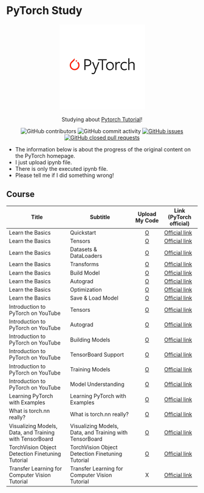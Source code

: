 # PyTorch Study

<p align="center">
  <img src = "./Pytorch.png">
</p>
<div align="center">

Studying about [Pytorch Tutorial](https://pytorch.org/tutorials/)!<br>


![GitHub contributors](https://img.shields.io/github/contributors/Woni0204/PyTorchStudy)
![GitHub commit activity](https://img.shields.io/github/commit-activity/m/Woni0204/PyTorchStudy)
[![GitHub issues](https://img.shields.io/github/issues/Woni0204/PyTorchStudy?color=%232da44e)](https://github.com/Woni0204/PyTorchStudy/issues)
[![GitHub closed pull requests](https://img.shields.io/github/issues-pr-closed/Woni0204/PyTorchStudy?color=%238250df)](https://github.com/Woni0204/PyTorchStudy/pulls)


</div>

* The information below is about the progress of the original content on the PyTorch homepage.
* I just upload ipynb file.
* There is only the executed ipynb file.
* Please tell me if I did something wrong!

## Course
| Title | Subtitle | Upload My Code | Link (PyTorch official) |
| --------------- | --------------- | :---: | -------- |
| Learn the Basics | Quickstart | [O](https://github.com/Woni0204/PyTorchStudy/blob/main/Learn%20the%20Basics/%EB%B9%A0%EB%A5%B8%EC%8B%9C%EC%9E%91(Quickstart).ipynb) | [Official link](https://pytorch.org/tutorials/beginner/basics/quickstart_tutorial.html) |
| Learn the Basics | Tensors | [O](https://github.com/Woni0204/PyTorchStudy/blob/main/Learn%20the%20Basics/%ED%85%90%EC%84%9C(Tensor).ipynb) | [Official link](https://pytorch.org/tutorials/beginner/basics/tensorqs_tutorial.html) |
| Learn the Basics | Datasets & DataLoaders | [O](https://github.com/Woni0204/PyTorchStudy/blob/main/Learn%20the%20Basics/Dataset%EA%B3%BC%20DataLoader.ipynb) | [Official link](https://pytorch.org/tutorials/beginner/basics/data_tutorial.html) |
| Learn the Basics | Transforms | [O](https://github.com/Woni0204/PyTorchStudy/blob/main/Learn%20the%20Basics/%EB%B3%80%ED%98%95(Transform).ipynb) | [Official link](https://pytorch.org/tutorials/beginner/basics/transforms_tutorial.html) |
| Learn the Basics | Build Model | [O](https://github.com/Woni0204/PyTorchStudy/blob/main/Learn%20the%20Basics/%EC%8B%A0%EA%B2%BD%EB%A7%9D%20%EB%AA%A8%EB%8D%B8%20%EA%B5%AC%EC%84%B1%ED%95%98%EA%B8%B0.ipynb) | [Official link](https://pytorch.org/tutorials/beginner/basics/buildmodel_tutorial.html) |
| Learn the Basics | Autograd | [O](https://github.com/Woni0204/PyTorchStudy/blob/main/Learn%20the%20Basics/Autograd.ipynb) | [Official link](https://pytorch.org/tutorials/beginner/basics/autogradqs_tutorial.html) |
| Learn the Basics | Optimization | [O](https://github.com/Woni0204/PyTorchStudy/blob/main/Learn%20the%20Basics/%EC%B5%9C%EC%A0%81%ED%99%94(Optimization).ipynb) | [Official link](https://pytorch.org/tutorials/beginner/basics/optimization_tutorial.html) |
| Learn the Basics | Save & Load Model | [O](https://github.com/Woni0204/PyTorchStudy/blob/main/Learn%20the%20Basics/%EB%AA%A8%EB%8D%B8%20%EC%A0%80%EC%9E%A5%ED%95%98%EA%B3%A0%20%EB%B6%88%EB%9F%AC%EC%98%A4%EA%B8%B0.ipynb) | [Official link](https://pytorch.org/tutorials/beginner/basics/saveloadrun_tutorial.html) |
| Introduction to PyTorch on YouTube | Tensors | [O](https://github.com/Woni0204/PyTorchStudy/blob/main/Introduction%20to%20PyTorch%20-%20YouTube%20Series/Tensors.ipynb) | [Official link](https://pytorch.org/tutorials/beginner/introyt/tensors_deeper_tutorial.html) |
| Introduction to PyTorch on YouTube | Autograd | [O](https://github.com/Woni0204/PyTorchStudy/blob/main/Introduction%20to%20PyTorch%20-%20YouTube%20Series/Autograd.ipynb) | [Official link](https://pytorch.org/tutorials/beginner/introyt/autogradyt_tutorial.html) |
| Introduction to PyTorch on YouTube | Building Models | [O](https://github.com/Woni0204/PyTorchStudy/blob/main/Introduction%20to%20PyTorch%20-%20YouTube%20Series/Building%20Models.ipynb) | [Official link](https://pytorch.org/tutorials/beginner/introyt/modelsyt_tutorial.html) |
| Introduction to PyTorch on YouTube | TensorBoard Support | [O](https://github.com/Woni0204/PyTorchStudy/blob/main/Introduction%20to%20PyTorch%20-%20YouTube%20Series/TensorBoard%20Support.ipynb) | [Official link](https://pytorch.org/tutorials/beginner/introyt/tensorboardyt_tutorial.html) |
| Introduction to PyTorch on YouTube | Training Models | [O](https://github.com/Woni0204/PyTorchStudy/blob/main/Introduction%20to%20PyTorch%20-%20YouTube%20Series/Training%20Models.ipynb) | [Official link](https://pytorch.org/tutorials/beginner/introyt/trainingyt.html) |
| Introduction to PyTorch on YouTube | Model Understanding | [O](https://github.com/Woni0204/PyTorchStudy/blob/main/Introduction%20to%20PyTorch%20-%20YouTube%20Series/Model%20Understanding.ipynb) | [Official link](https://pytorch.org/tutorials/beginner/introyt/captumyt.html) |
| Learning PyTorch with Examples | Learning PyTorch with Examples | [O](https://github.com/Woni0204/PyTorchStudy/blob/main/Learning%20PyTorch%20with%20Examples/Learning%20PyTorch%20with%20Examples.ipynb) | [Official link](https://pytorch.org/tutorials/beginner/pytorch_with_examples.html) |
| What is torch.nn really? | What is torch.nn really? | [O](https://github.com/Woni0204/PyTorchStudy/blob/main/What%20is%20torch.nn%20really/what%20is%20torch%20nn%20really.ipynb) | [Official link](https://pytorch.org/tutorials/beginner/nn_tutorial.html) |
| Visualizing Models, Data, and Training with TensorBoard | Visualizing Models, Data, and Training with TensorBoard | [O](https://github.com/Woni0204/PyTorchStudy/blob/main/Visualizing%20Models%2C%20Data%2C%20and%20Training%20with%20TensorBoard/Visualizing%20Models%20Data%20and%20Training%20with%20TensorBoard.ipynb) | [Official link](https://pytorch.org/tutorials/intermediate/tensorboard_tutorial.html) |
| TorchVision Object Detection Finetuning Tutorial | TorchVision Object Detection Finetuning Tutorial | [O](https://github.com/Woni0204/PyTorchStudy/blob/main/TorchVision%20Object%20Detection%20Finetuning%20Tutorial/Torchvision%20Object%20Detection%20Finetuning%20Tutorial.ipynb) | [Official link](https://pytorch.org/tutorials/intermediate/torchvision_tutorial.html) |
| Transfer Learning for Computer Vision Tutorial | Transfer Learning for Computer Vision Tutorial | X | [Official link](https://pytorch.org/tutorials/beginner/transfer_learning_tutorial.html) |
